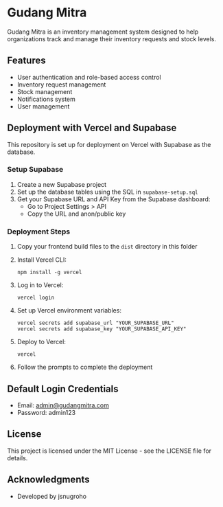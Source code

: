 # Gudang Mitra

Gudang Mitra is an inventory management system designed to help organizations track and manage their inventory requests and stock levels.

## Features

- User authentication and role-based access control
- Inventory request management
- Stock management
- Notifications system
- User management

## Deployment with Vercel and Supabase

This repository is set up for deployment on Vercel with Supabase as the database.

### Setup Supabase

1. Create a new Supabase project
2. Set up the database tables using the SQL in `supabase-setup.sql`
3. Get your Supabase URL and API Key from the Supabase dashboard:
   - Go to Project Settings > API
   - Copy the URL and anon/public key

### Deployment Steps

1. Copy your frontend build files to the `dist` directory in this folder

2. Install Vercel CLI:
   ```
   npm install -g vercel
   ```

3. Log in to Vercel:
   ```
   vercel login
   ```

4. Set up Vercel environment variables:
   ```
   vercel secrets add supabase_url "YOUR_SUPABASE_URL"
   vercel secrets add supabase_key "YOUR_SUPABASE_API_KEY"
   ```

5. Deploy to Vercel:
   ```
   vercel
   ```

6. Follow the prompts to complete the deployment

## Default Login Credentials

- Email: admin@gudangmitra.com
- Password: admin123

## License

This project is licensed under the MIT License - see the LICENSE file for details.

## Acknowledgments

- Developed by jsnugroho
